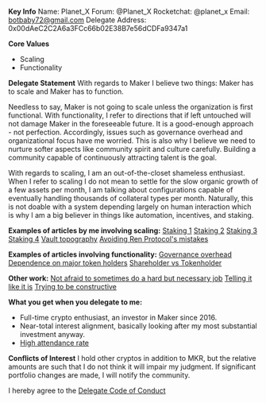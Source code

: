 **Key Info**
Name: Planet_X
Forum: @Planet_X
Rocketchat: @planet_x
Email: botbaby72@gmail.com
Delegate Address: 0x00dAeC2C2A6a3FCc66b02E38B7e56dCDFa9347a1

**Core Values**
* Scaling
* Functionality

**Delegate Statement**
With regards to Maker I believe two things: Maker has to scale and Maker has to function. 

Needless to say, Maker is not going to scale unless the organization is first functional. With functionality, I refer to directions that if left untouched will not damage Maker in the foreseeable future. It is a good-enough approach - not perfection. Accordingly, issues such as governance overhead and organizational focus have me worried. This is also why I believe we need to nurture softer aspects like community spirit and culture carefully. Building a community capable of continuously attracting talent is the goal.

With regards to scaling, I am an out-of-the-closet shameless enthusiast. When I refer to scaling I do not mean to settle for the slow organic growth of a few assets per month, I am talking about configurations capable of eventually handling thousands of collateral types per month.  Naturally, this is not doable with a system depending largely on human interaction which is why I am a big believer in things like automation, incentives, and staking.

**Examples of articles by me involving scaling:**
[Staking 1](https://forum.makerdao.com/t/mkr-from-voting-to-staking-part-1/1052)
[Staking 2](https://forum.makerdao.com/t/mkr-from-voting-to-staking-part-2/1057)
[Staking 3](https://forum.makerdao.com/t/mkr-from-voting-to-staking-part-3/1072)
[Staking 4](https://forum.makerdao.com/t/mkr-from-voting-to-staking-part-4/1075)
[Vault topography](https://forum.makerdao.com/t/the-menu-method-a-brainsnack/5935)
[Avoiding Ren Protocol's mistakes](https://forum.makerdao.com/t/maker-and-l2-avoiding-rens-mistake/8537)

**Examples of articles involving functionality:**
 [Governance overhead](https://forum.makerdao.com/t/maker-governance-overhead/1129)
[Dependence on major token holders](https://forum.makerdao.com/t/governance-forget-about-whales/4995)
[Shareholder vs Tokenholder](https://forum.makerdao.com/t/governance-the-mkr-lifestyle/5165)


**Other work:**
[Not afraid to sometimes do a hard but necessary job](https://forum.makerdao.com/t/campaigning-vote-no-on-inclusion-poll-for-strategic-marcomms-core-unit-mip-set-may-10-2021/7951/5)
[Telling it like it is](https://forum.makerdao.com/t/core-unit-mandate-overlap/7210)
[Trying to be constructive](https://forum.makerdao.com/t/informal-poll-marketing-maker/8700)

**What you get when you delegate to me:**
* Full-time crypto enthusiast, an investor in Maker since 2016.
* Near-total interest alignment, basically looking after my most substantial investment anyway.
* [High attendance rate](https://forum.makerdao.com/badges/47/devotee?username=planet_x)


**Conflicts of Interest**
I hold other cryptos in addition to MKR, but the relative amounts are such that I do not think it will impair my judgment. If significant portfolio changes are made, I will notify the community.

I hereby agree to the [Delegate Code of Conduct](https://forum.makerdao.com/t/recognised-delegate-code-of-conduct/9384)
